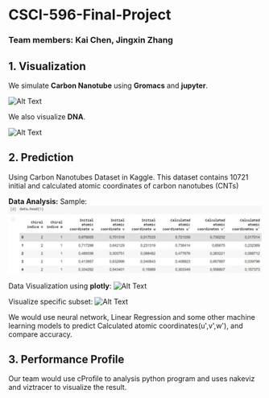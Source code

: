# CSCI-596-Final-Project
### Team members: Kai Chen, Jingxin Zhang

## 1. Visualization
We simulate **Carbon Nanotube** using **Gromacs** and **jupyter**.

![Alt Text](https://github.com/ChenK7166/CSCI-596-Final-Project/blob/main/cnt.gif)

We also visualize **DNA**.

![Alt Text](https://github.com/ChenK7166/CSCI-596-Final-Project/blob/main/dna.gif)


## 2. Prediction

Using Carbon Nanotubes Dataset in Kaggle.
This dataset contains 10721 initial and calculated atomic coordinates of carbon nanotubes (CNTs)

**Data Analysis:**
Sample:
![Alt Text](https://github.com/ChenK7166/CSCI-596-Final-Project/blob/main/cnt_sample.JPG)

Data Visualization using **plotly**:
![Alt Text](https://github.com/ChenK7166/CSCI-596-Final-Project/blob/main/data_vis_ex.gif)

Visualize specific subset:
![Alt Text](https://github.com/ChenK7166/CSCI-596-Final-Project/blob/main/data_vis_11_2_ex.gif)

We would use neural network, Linear Regression and some other machine learning models to predict Calculated atomic coordinates(u',v',w'), and compare accuracy.


## 3. Performance Profile

Our team would use cProfile to analysis python program and uses nakeviz and viztracer to visualize the result.

